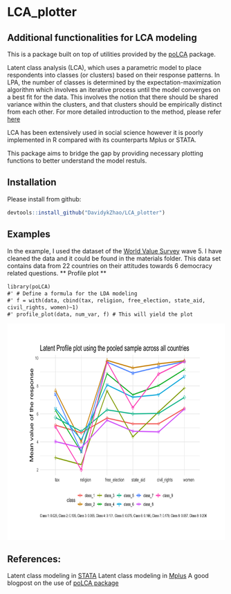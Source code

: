 # LCA_plotter
## Additional functionalities for LCA modeling

This is a package built on top of utilities provided by the [poLCA](https://cran.r-project.org/web/packages/poLCA/index.html) package. 


Latent class analysis (LCA), which uses a parametric model to place respondents into classes (or clusters) based on 
their response patterns. In LPA, the number of classes is determined by the expectation-maximization algorithm 
which involves an iterative process until the model converges on a best fit for the data. 
This involves the notion that there should be shared variance within the clusters, and that clusters should be 
empirically distinct from each other. For more detailed introduction to the method, please refer [here](https://stats.idre.ucla.edu/mplus/seminars/lca/)

LCA has been extensively used in social science however it is poorly implemented in R compared with its counterparts Mplus or STATA.

This package aims to bridge the gap by providing necessary plotting functions to better understand the model restuls.

## Installation

Please install from github:
``` r
devtools::install_github("DavidykZhao/LCA_plotter")
```

## Examples
In the example, I used the dataset of the [World Value Survey](http://www.worldvaluessurvey.org/wvs.jsp) wave 5. I have cleaned the data and it 
could be found in the materials folder. This data set contains data from 22 countries on their attitudes towards 6 democracy related questions.
** Profile plot **

```{r}
library(poLCA)
#' # Define a formula for the LDA modeling
#' f = with(data, cbind(tax, religion, free_election, state_aid, civil_rights, women)~1)
#' profile_plot(data, num_var, f) # This will yield the plot
```
<p align="center">
  <img src = "https://github.com/DavidykZhao/LCA_plotter/blob/master/materials/profile_plot_pooled.png" width="600" height="500"/>
</p>



## References:
Latent class modeling in [STATA](https://www.stata.com/features/overview/latent-class-analysis/) 
Latent class modeling in [Mplus](https://stats.idre.ucla.edu/mplus/seminars/lca/)
A good blogpost on the use of [poLCA package](https://statistics.ohlsen-web.de/latent-class-analysis-polca/)
